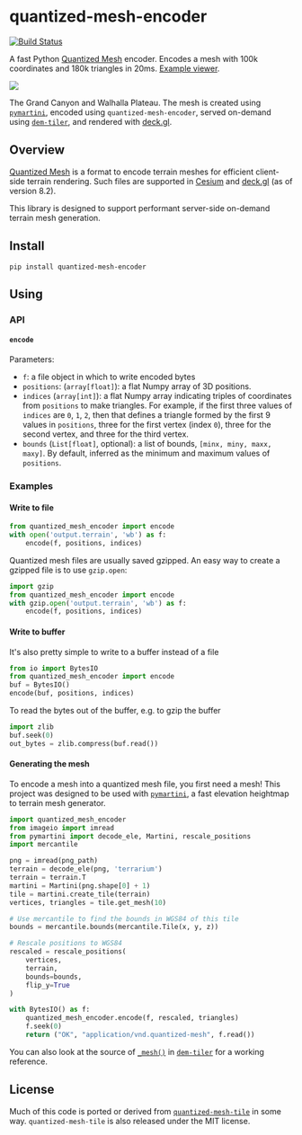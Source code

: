 # quantized-mesh-encoder

[![Build Status](https://travis-ci.org/kylebarron/quantized-mesh-encoder.svg?branch=master)](https://travis-ci.org/kylebarron/quantized-mesh-encoder)

A fast Python [Quantized Mesh][quantized_mesh_spec] encoder. Encodes a mesh with
100k coordinates and 180k triangles in 20ms. [Example viewer][example].

[![][image_url]][example]

[image_url]: https://raw.githubusercontent.com/kylebarron/quantized-mesh-encoder/master/assets/no-texture-example.jpg
[example]: https://kylebarron.dev/quantized-mesh-encoder

The Grand Canyon and Walhalla Plateau. The mesh is created using
[`pymartini`][pymartini], encoded using `quantized-mesh-encoder`, served
on-demand using [`dem-tiler`][dem-tiler], and rendered with
[deck.gl](https://deck.gl).

[pymartini]: https://github.com/kylebarron/pymartini
[dem-tiler]: https://github.com/kylebarron/dem-tiler

## Overview

[Quantized Mesh][quantized_mesh_spec] is a format to encode terrain meshes for
efficient client-side terrain rendering. Such files are supported in
[Cesium][cesium] and [deck.gl][deck.gl] (as of version 8.2).

This library is designed to support performant server-side on-demand terrain
mesh generation.

[quantized_mesh_spec]: https://github.com/CesiumGS/quantized-mesh
[cesium]: https://github.com/CesiumGS/cesium
[deck.gl]: https://deck.gl/

## Install

```
pip install quantized-mesh-encoder
```

## Using

### API

#### `encode`

Parameters:

- `f`: a file object in which to write encoded bytes
- `positions`: (`array[float]`): a flat Numpy array of 3D positions.
- `indices` (`array[int]`): a flat Numpy array indicating triples of coordinates
  from `positions` to make triangles. For example, if the first three values of
  `indices` are `0`, `1`, `2`, then that defines a triangle formed by the first
  9 values in `positions`, three for the first vertex (index `0`), three for the
  second vertex, and three for the third vertex.
- `bounds` (`List[float]`, optional): a list of bounds, `[minx, miny, maxx, maxy]`. By default, inferred as the minimum and maximum values of `positions`.

### Examples

#### Write to file

```py
from quantized_mesh_encoder import encode
with open('output.terrain', 'wb') as f:
    encode(f, positions, indices)
```

Quantized mesh files are usually saved gzipped. An easy way to create a gzipped
file is to use `gzip.open`:

```py
import gzip
from quantized_mesh_encoder import encode
with gzip.open('output.terrain', 'wb') as f:
    encode(f, positions, indices)
```

#### Write to buffer

It's also pretty simple to write to a buffer instead of a file

```py
from io import BytesIO
from quantized_mesh_encoder import encode
buf = BytesIO()
encode(buf, positions, indices)
```

To read the bytes out of the buffer, e.g. to gzip the buffer

```py
import zlib
buf.seek(0)
out_bytes = zlib.compress(buf.read())
```

#### Generating the mesh

To encode a mesh into a quantized mesh file, you first need a mesh! This project
was designed to be used with [`pymartini`][pymartini], a fast elevation
heightmap to terrain mesh generator.

```py
import quantized_mesh_encoder
from imageio import imread
from pymartini import decode_ele, Martini, rescale_positions
import mercantile

png = imread(png_path)
terrain = decode_ele(png, 'terrarium')
terrain = terrain.T
martini = Martini(png.shape[0] + 1)
tile = martini.create_tile(terrain)
vertices, triangles = tile.get_mesh(10)

# Use mercantile to find the bounds in WGS84 of this tile
bounds = mercantile.bounds(mercantile.Tile(x, y, z))

# Rescale positions to WGS84
rescaled = rescale_positions(
    vertices,
    terrain,
    bounds=bounds,
    flip_y=True
)

with BytesIO() as f:
    quantized_mesh_encoder.encode(f, rescaled, triangles)
    f.seek(0)
    return ("OK", "application/vnd.quantized-mesh", f.read())
```

You can also look at the source of
[`_mesh()`](https://github.com/kylebarron/dem-tiler/blob/5b50a216a014eb32febee84fe3063ca99e71c7f6/dem_tiler/handlers/app.py#L234)
in [`dem-tiler`][dem-tiler] for a working reference.

## License

Much of this code is ported or derived from
[`quantized-mesh-tile`][quantized-mesh-tile] in some way. `quantized-mesh-tile`
is also released under the MIT license.

[pymartini]: https://github.com/kylebarron/pymartini
[quantized-mesh-tile]: https://github.com/loicgasser/quantized-mesh-tile
